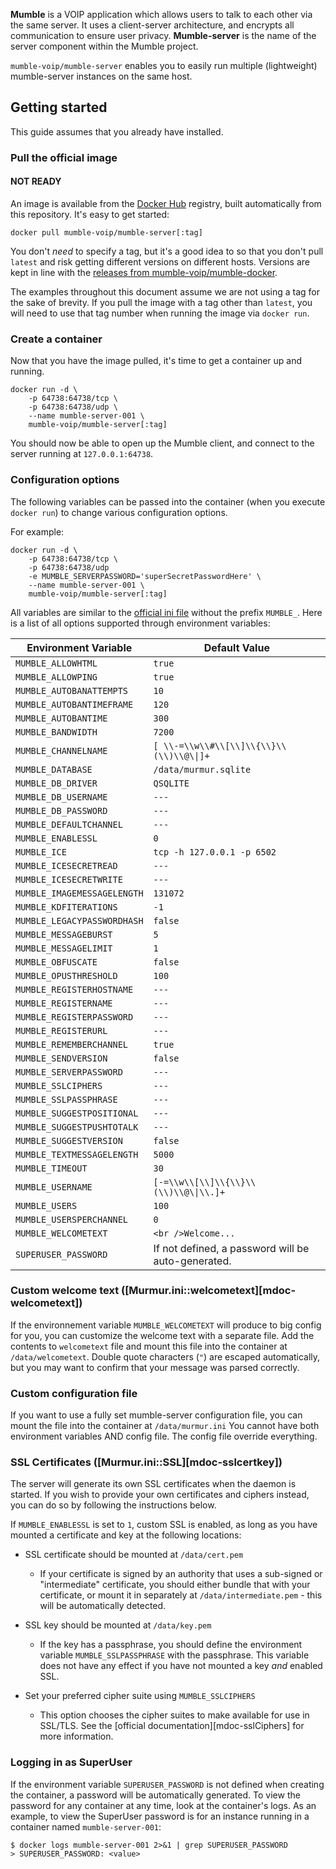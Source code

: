 **Mumble** is a VOIP application which allows users to talk to each other via
the same server. It uses a client-server architecture, and encrypts all
communication to ensure user privacy. **Mumble-server** is the name of the server
component within the Mumble project.

`mumble-voip/mumble-server` enables you to easily run multiple (lightweight) mumble-server
instances on the same host.

## Getting started

This guide assumes that you already have installed.

### Pull the official image
#### NOT READY
An image is available from the [Docker Hub](https://hub.docker.com/r/mumblevoip/mumble-server) registry, built
automatically from this repository. It's easy to get started:

```text
docker pull mumble-voip/mumble-server[:tag]
```

You don't _need_ to specify a tag, but it's a good idea to so that you don't
pull `latest` and risk getting different versions on different hosts. Versions
are kept in line with the [releases from mumble-voip/mumble-docker](https://github.com/mumble-voip/mumble-docker/tags).

The examples throughout this document assume we are not using a tag for the sake
of brevity. If you pull the image with a tag other than `latest`, you will need
to use that tag number when running the image via `docker run`.

### Create a container

Now that you have the image pulled, it's time to get a container up and running.

```text
docker run -d \
    -p 64738:64738/tcp \
    -p 64738:64738/udp \
    --name mumble-server-001 \
    mumble-voip/mumble-server[:tag]
```

You should now be able to open up the Mumble client, and connect to the server
running at `127.0.0.1:64738`.

### Configuration options

The following variables can be passed into the container (when you execute
`docker run`) to change various configuration options.

For example:

```text
docker run -d \
    -p 64738:64738/tcp \
    -p 64738:64738/udp
    -e MUMBLE_SERVERPASSWORD='superSecretPasswordHere' \
    --name mumble-server-001 \
    mumble-voip/mumble-server[:tag]
```

All variables are similar to the [official ini file](https://github.com/mumble-voip/mumble/blob/master/scripts/murmur.ini) without the prefix `MUMBLE_`.
Here is a list of all options supported through environment variables:

| Environment Variable | Default Value |
| -------------------- | ------------- |
| `MUMBLE_ALLOWHTML` | `true`|
| `MUMBLE_ALLOWPING` | `true`|
| `MUMBLE_AUTOBANATTEMPTS` | `10`    |
| `MUMBLE_AUTOBANTIMEFRAME` | `120` |
| `MUMBLE_AUTOBANTIME` | `300` |
| `MUMBLE_BANDWIDTH` | `7200`|
| `MUMBLE_CHANNELNAME` | `[ \\-=\\w\\#\\[\\]\\{\\}\\(\\)\\@\\|]+` |
| `MUMBLE_DATABASE` | `/data/murmur.sqlite` |
| `MUMBLE_DB_DRIVER` | `QSQLITE` |
| `MUMBLE_DB_USERNAME` | `---` |
| `MUMBLE_DB_PASSWORD` | `---` |
| `MUMBLE_DEFAULTCHANNEL` | `---` |
| `MUMBLE_ENABLESSL` | `0` |
| `MUMBLE_ICE` | `tcp -h 127.0.0.1 -p 6502` |
| `MUMBLE_ICESECRETREAD` | `---` |
| `MUMBLE_ICESECRETWRITE` | `---` |
| `MUMBLE_IMAGEMESSAGELENGTH` |`131072` |
| `MUMBLE_KDFITERATIONS` | `-1`|
| `MUMBLE_LEGACYPASSWORDHASH` | `false` |
| `MUMBLE_MESSAGEBURST` | `5` |
| `MUMBLE_MESSAGELIMIT` | `1` |
| `MUMBLE_OBFUSCATE` | `false` |
| `MUMBLE_OPUSTHRESHOLD` | `100` |
| `MUMBLE_REGISTERHOSTNAME` | `---` |
| `MUMBLE_REGISTERNAME` | `---`|
| `MUMBLE_REGISTERPASSWORD` | `---` |
| `MUMBLE_REGISTERURL` | `---` |
| `MUMBLE_REMEMBERCHANNEL` | `true`|
| `MUMBLE_SENDVERSION` | `false`|
| `MUMBLE_SERVERPASSWORD` | `---` |
| `MUMBLE_SSLCIPHERS` | `---` |
| `MUMBLE_SSLPASSPHRASE` | `---` |
| `MUMBLE_SUGGESTPOSITIONAL` | `---` |
| `MUMBLE_SUGGESTPUSHTOTALK` | `---` |
| `MUMBLE_SUGGESTVERSION` | `false` |
| `MUMBLE_TEXTMESSAGELENGTH` | `5000`|
| `MUMBLE_TIMEOUT` | `30`|
| `MUMBLE_USERNAME` | `[-=\\w\\[\\]\\{\\}\\(\\)\\@\\|\\.]+` |
| `MUMBLE_USERS` | `100` |
| `MUMBLE_USERSPERCHANNEL` | `0` |
| `MUMBLE_WELCOMETEXT` | `<br />Welcome...` |
| `SUPERUSER_PASSWORD` | If not defined, a password will be auto-generated. |

### Custom welcome text ([Murmur.ini::welcometext][mdoc-welcometext])

If the environnement variable `MUMBLE_WELCOMETEXT` will produce to big config for you, 
you can customize the welcome text with a separate file.
Add the contents to `welcometext` file and mount this file 
into the container at `/data/welcometext`. Double quote characters (`"`) are
escaped automatically, but you may want to confirm that your message was parsed
correctly.

### Custom configuration file
If you want to use a fully set mumble-server configuration file, 
you can mount the file into the container at `/data/murmur.ini`
You cannot have both environment variables AND config file. The config file override everything.

### SSL Certificates ([Murmur.ini::SSL][mdoc-sslcertkey])

The server will generate its own SSL certificates when the daemon is started. If
you wish to provide your own certificates and ciphers instead, you can do so by
following the instructions below.

If `MUMBLE_ENABLESSL` is set to `1`, custom SSL is enabled, as long as you have
mounted a certificate and key at the following locations:

- SSL certificate should be mounted at `/data/cert.pem`

  - If your certificate is signed by an authority that uses a sub-signed or
    "intermediate" certificate, you should either bundle that with your
    certificate, or mount it in separately at `/data/intermediate.pem` - this
    will be automatically detected.

- SSL key should be mounted at `/data/key.pem`

  - If the key has a passphrase, you should define the environment variable
    `MUMBLE_SSLPASSPHRASE` with the passphrase. This variable does not have any
    effect if you have not mounted a key *and* enabled SSL.

- Set your preferred cipher suite using `MUMBLE_SSLCIPHERS`

  - This option chooses the cipher suites to make available for use in SSL/TLS.
    See the [official documentation][mdoc-sslCiphers] for more information.

### Logging in as SuperUser

If the environment variable `SUPERUSER_PASSWORD` is not defined when creating
the container, a password will be automatically generated. To view the password
for any container at any time, look at the container's logs. As an example, to
view the SuperUser password is for an instance running in a container named
`mumble-server-001`:

```text
$ docker logs mumble-server-001 2>&1 | grep SUPERUSER_PASSWORD
> SUPERUSER_PASSWORD: <value>
```
